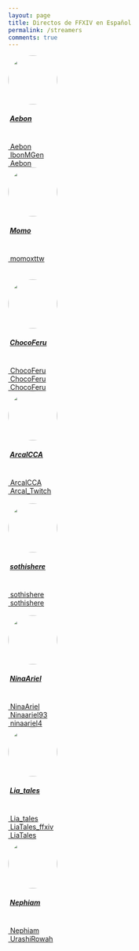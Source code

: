 ```yaml
---
layout: page
title: Directos de FFXIV en Español
permalink: /streamers
comments: true
---
```


<div class="container mt-5 mb-3">
    <div class="row">
        <!-- Steamer -->
        <div class="col-md-4">
            <div class="card p-3 mb-2">
                <div class="d-flex justify-content-between">
                    <div class="d-flex flex-row align-items-center">
                        <div class="icon"><a href="https://www.twitch.tv/aebon" target="_blank"><img style="border-radius: 50%;" height="100" src="https://static-cdn.jtvnw.net/jtv_user_pictures/f7bb8dbc-4dbb-440a-b8fa-d81095815cf6-profile_image-300x300.png"></a></div>
                        <div class="ms-2 c-details">
                            <h5 class="mb-0">&nbsp;<a href="https://www.twitch.tv/aebon" target="_blank">Aebon</a></h5><span></span>
                        </div>
                    </div>
                    <div class="badge"> <span>&nbsp;</span> </div>
                </div>
                <div class="mt-5">
                    <a href="https://www.twitch.tv/aebon" target="_blank"><i class="fab fa-twitch">&nbsp;</i>Aebon</a><br/>
                    <a href="https://twitter.com/IbonMGen" target="_blank"><i class="fab fa-twitter">&nbsp;</i>IbonMGen</a><br/>
                    <a href="https://www.youtube.com/channel/UCcU3WnwTatLRqmUdjYLPkvw" target="_blank"><i class="fab fa-youtube">&nbsp;</i>Aebon</a>
                </div>
            </div>
        </div>
        <!-- Steamer -->
        <div class="col-md-4">
            <div class="card p-3 mb-2">
                <div class="d-flex justify-content-between">
                    <div class="d-flex flex-row align-items-center">
                        <div class="icon"><a href="https://www.twitch.tv/momoxttw" target="_blank"><img style="border-radius: 50%;" height="100" src="https://static-cdn.jtvnw.net/jtv_user_pictures/ede93fc3-401f-4dcd-b4b6-07f2251087f9-profile_image-300x300.png"></a></div>
                        <div class="ms-2 c-details">
                            <h5 class="mb-0">&nbsp;<a href="https://www.twitch.tv/momoxttw" target="_blank">Momo</a></h5><span></span>
                        </div>
                    </div>
                    <div class="badge"> <span>&nbsp;</span> </div>
                </div>
                <div class="mt-5">
                    <a href="https://www.twitch.tv/momoxttw" target="_blank"><i class="fab fa-twitch">&nbsp;</i>momoxttw</a><br/>
                    &nbsp;<br/>
                    &nbsp;<br/>
                </div>
            </div>
        </div>
        <!-- Steamer -->
        <div class="col-md-4">
            <div class="card p-3 mb-2">
                <div class="d-flex justify-content-between">
                    <div class="d-flex flex-row align-items-center">
                        <div class="icon"><a href="https://www.twitch.tv/chocoferu" target="_blank"><img style="border-radius: 50%;" height="100" src="https://static-cdn.jtvnw.net/jtv_user_pictures/787b666f-9a46-41dc-9dc7-3094aec2b7e3-profile_image-300x300.png"></a></div>
                        <div class="ms-2 c-details">
                            <h5 class="mb-0">&nbsp;<a href="https://www.twitch.tv/chocoferu" target="_blank">ChocoFeru</a></h5><span></span>
                        </div>
                    </div>
                    <div class="badge"> <span>&nbsp;</span> </div>
                </div>
                <div class="mt-5">
                    <a href="https://www.twitch.tv/chocoferu" target="_blank"><i class="fab fa-twitch">&nbsp;</i>ChocoFeru</a><br/>
                    <a href="https://twitter.com/ChocoFeru" target="_blank"><i class="fab fa-twitter">&nbsp;</i>ChocoFeru</a><br/>
                    <a href="https://www.youtube.com/user/ChocoFeru" target="_blank"><i class="fab fa-youtube">&nbsp;</i>ChocoFeru</a>
                </div>
            </div>
        </div>        
    </div>
</div>

<div class="container mt-5 mb-3">
    <div class="row">
        <!-- Steamer -->
        <div class="col-md-4">
            <div class="card p-3 mb-2">
                <div class="d-flex justify-content-between">
                    <div class="d-flex flex-row align-items-center">
                        <div class="icon"><a href="https://www.twitch.tv/arcalcca" target="_blank"><img style="border-radius: 50%;" height="100" src="https://static-cdn.jtvnw.net/jtv_user_pictures/5a8fbd31-d826-407b-9a08-6b2c3527250d-profile_image-300x300.png"></a></div>
                        <div class="ms-2 c-details">
                            <h5 class="mb-0">&nbsp;<a href="https://www.twitch.tv/arcalcca" target="_blank">ArcalCCA</a></h5><span></span>
                        </div>
                    </div>
                    <div class="badge"> <span>&nbsp;</span> </div>
                </div>
                <div class="mt-5">
                    <a href="https://www.twitch.tv/arcalcca" target="_blank"><i class="fab fa-twitch">&nbsp;</i>ArcalCCA</a><br/>
                    <a href="https://twitter.com/Arcal_Twitch" target="_blank"><i class="fab fa-twitter">&nbsp;</i>Arcal_Twitch</a><br/>
                    &nbsp;
                </div>
            </div>
        </div>
        <!-- Steamer -->
        <div class="col-md-4">
            <div class="card p-3 mb-2">
                <div class="d-flex justify-content-between">
                    <div class="d-flex flex-row align-items-center">
                        <div class="icon"><a href="https://www.twitch.tv/sothishere" target="_blank"><img style="border-radius: 50%;" height="100" src="https://static-cdn.jtvnw.net/jtv_user_pictures/4877ff48-38bd-4481-94d6-af063d194e05-profile_image-300x300.png"></a></div>
                        <div class="ms-2 c-details">
                            <h5 class="mb-0">&nbsp;<a href="https://www.twitch.tv/sothishere" target="_blank">sothishere</a></h5><span></span>
                        </div>
                    </div>
                    <div class="badge"> <span>&nbsp;</span> </div>
                </div>
                <div class="mt-5">
                    <a href="https://www.twitch.tv/sothishere" target="_blank"><i class="fab fa-twitch">&nbsp;</i>sothishere</a><br/>
                    <a href="https://twitter.com/sothishere" target="_blank"><i class="fab fa-twitter">&nbsp;</i>sothishere</a><br/>
                    &nbsp;<br/>
                </div>
            </div>
        </div>
        <!-- Steamer -->
        <div class="col-md-4">
            <div class="card p-3 mb-2">
                <div class="d-flex justify-content-between">
                    <div class="d-flex flex-row align-items-center">
                        <div class="icon"><a href="https://www.twitch.tv/ninaariel" target="_blank"><img style="border-radius: 50%;" height="100" src="https://static-cdn.jtvnw.net/jtv_user_pictures/2b7db710-78ac-4f47-9eb4-7a2fbb442d29-profile_image-300x300.png"></a></div>
                        <div class="ms-2 c-details">
                            <h5 class="mb-0">&nbsp;<a href="https://www.twitch.tv/ninaariel" target="_blank">NinaAriel</a></h5><span></span>
                        </div>
                    </div>
                    <div class="badge"> <span>&nbsp;</span> </div>
                </div>
                <div class="mt-5">
                    <a href="https://www.twitch.tv/ninaariel" target="_blank"><i class="fab fa-twitch">&nbsp;</i>NinaAriel</a><br/>
                    <a href="https://twitter.com/Ninaariel93" target="_blank"><i class="fab fa-twitter">&nbsp;</i>Ninaariel93</a><br/>
                    <a href="https://www.instagram.com/ninaariel4/" target="_blank"><i class="fab fa-instagram">&nbsp;</i>ninaariel4</a>
                </div>
            </div>
        </div>        
    </div>
</div>

<div class="container mt-5 mb-3">
    <div class="row">
        <!-- Steamer -->
        <div class="col-md-4">
            <div class="card p-3 mb-2">
                <div class="d-flex justify-content-between">
                    <div class="d-flex flex-row align-items-center">
                        <div class="icon"><a href="https://www.twitch.tv/lia_tales" target="_blank"><img style="border-radius: 50%;" height="100" src="https://static-cdn.jtvnw.net/jtv_user_pictures/d6c9de90-55c2-4b8d-9319-320c191e0568-profile_image-70x70.png"></a></div>
                        <div class="ms-2 c-details">
                            <h5 class="mb-0">&nbsp;<a href="https://www.twitch.tv/lia_tales" target="_blank">Lia_tales</a></h5><span></span>
                        </div>
                    </div>
                    <div class="badge"> <span>&nbsp;</span> </div>
                </div>
                <div class="mt-5">
                    <a href="https://www.twitch.tv/lia_tales" target="_blank"><i class="fab fa-twitch">&nbsp;</i>Lia_tales</a><br/>
                    <a href="https://twitter.com/LiaTales_ffxiv" target="_blank"><i class="fab fa-twitter">&nbsp;</i>LiaTales_ffxiv</a><br/>
                    <a href="https://www.youtube.com/c/LiaTales" target="_blank"><i class="fab fa-youtube">&nbsp;</i>LiaTales</a>
                </div>
            </div>
        </div>
        <!-- Steamer -->
        <div class="col-md-4">
            <div class="card p-3 mb-2">
                <div class="d-flex justify-content-between">
                    <div class="d-flex flex-row align-items-center">
                        <div class="icon"><a href="https://www.twitch.tv/Nephiam" target="_blank"><img style="border-radius: 50%;" height="100" src="https://static-cdn.jtvnw.net/jtv_user_pictures/3de6a4c2-d1d5-470e-996c-c2c63c834069-profile_image-70x70.png"></a></div>
                        <div class="ms-2 c-details">
                            <h5 class="mb-0">&nbsp;<a href="https://www.twitch.tv/Nephiam" target="_blank">Nephiam</a></h5><span></span>
                        </div>
                    </div>
                    <div class="badge"> <span>&nbsp;</span> </div>
                </div>
                <div class="mt-5">
                    <a href="https://www.twitch.tv/Nephiam" target="_blank"><i class="fab fa-twitch">&nbsp;</i>Nephiam</a><br/>
                    <a href="https://twitter.com/UrashiRowah" target="_blank"><i class="fab fa-twitter">&nbsp;</i>UrashiRowah</a><br/>
                    &nbsp;<br/>
                </div>
            </div>
        </div>    
    </div>
</div>
